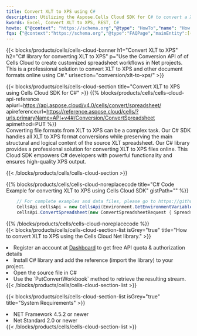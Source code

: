 ```yaml
---
title: Convert XLT to XPS using C# 
description: Utilizing the Aspose.Cells Cloud SDK for C# to convert a XLT format file to a XPS format file. 
kwords: Excel, Convert XLT to XPS, REST, C#
howto: {"@context": "https://schema.org","@type": "HowTo","name": "How to convert XLT to XPS using the Cells Cloud Net library.","description": "How to convert XLT to XPS using the Cells Cloud Net library.","image": {"@type": "ImageObject"},"url": "/net/conversion/xlt-to-xps/","step": [{ "@type": "HowToStep","name": "How to convert XLT to XPS using the Cells Cloud Net library. step 1", "image": {"@type": "ImageObject",},"url": "/net/conversion/xlt-to-xps/","text": "Register an account at <a href='https://dashboard.aspose.cloud/'>Dashboard</a> to get free API quota & authorization details",},{ "@type": "HowToStep","name": "How to convert XLT to XPS using the Cells Cloud Net library. step 1", "image": {"@type": "ImageObject",},"url": "/net/conversion/xlt-to-xps/","text": "Install C# library and add the reference (import the library) to your project.",},{ "@type": "HowToStep","name": "How to convert XLT to XPS using the Cells Cloud Net library. step 1", "image": {"@type": "ImageObject",},"url": "/net/conversion/xlt-to-xps/","text": "Open the source file in C#",},{ "@type": "HowToStep","name": "How to convert XLT to XPS using the Cells Cloud Net library. step 1", "image": {"@type": "ImageObject",},"url": "/net/conversion/xlt-to-xps/","text": "Use the `PutConvertWorkbook` method to retrieve the resulting stream.",}, ],"supply": {"@type": "HowToSupply","name": "document"},"tool": [{"@type": "HowToTool","name": "Visual Studio, Visual Studio Code, Rider "},{"@type": "HowToTool","name": "Aspose Cells"}],"totalTime": "PT6M"}
fqa: {"@context":"https://schema.org","@type":"FAQPage","mainEntity":[{"@type":"Question","name":"Why convert file formats in C# using REST API?","acceptedAnswer":{"@type":"Answer","text":"Documents are encoded in many ways, and some files may be incompatible with the software you use. To open and read such files, just convert them to appropriate file formats.<br/><ol><li>Install .NET SDK and add the reference (import the library) to your project.</li><li>Open the source file in C# using REST API.</li><li>Call the PutConvertWorkbookRequest() method, passing an output filename with required extension.</li><li>Get the result of conversion as a separate file.</li></ol>"}},{"@type":"Question","name":"What file formats can I convert with your C# library?","acceptedAnswer":{"@type":"Answer","text":"We support a variety of file formats for conversion using .NET library, including XLSX, Excel, xls , PDF, CSV, HTML, Markdown, XML, PNG, JPG, TIFF, Json, TXT and many more."}},{"@type":"Question","name":"What is the maximum allowed file size for conversion using this .NET library?","acceptedAnswer":{"@type":"Answer","text":"There are no file size limits for format conversions using .NET library."}}]}
---
```



{{< blocks/products/cells/cells-cloud-banner h1="Convert XLT to XPS" h2="C# library for converting XLT to XPS" p="Use the Conversion API of of Cells Cloud to create customized spreadsheet workflows in Net projects. This is a professional solution to convert XLT to XPS and other document formats online using C#." urlsection="conversion/xlt-to-xps/" >}}

{{< blocks/products/cells/cells-cloud-section  title="Convert XLT to XPS using Cells Cloud SDK for C#" >}}
{{% blocks/products/cells/cells-cloud-api-reference  apiurl=https://api.aspose.cloud/v4.0/cells/convert/spreadsheet/  apireferenceurl=https://reference.aspose.cloud/cells/?urls.primaryName=API+v4#/Conversion/ConvertSpreadsheet  apimethod=PUT %}}
<br/>
Converting file formats from XLT to XPS can be a complex task. Our C# SDK handles all XLT to XPS format conversions while preserving the main structural and logical content of the source XLT spreadsheet. Our C# library provides a professional solution for converting XLT to XPS files online. This Cloud SDK empowers C# developers with powerful functionality and ensures high-quality XPS output.

{{< /blocks/products/cells/cells-cloud-section >}}

{{% blocks/products/cells/cells-cloud-noreplacecode title="C# Code Example for converting XLT to XPS using Cells Cloud SDK" gistPath="" %}}
 
```cs
    // For complete examples and data files, please go to https://github.com/aspose-cells-cloud/aspose-cells-cloud-dotnet/
    CellsApi cellsApi = new CellsApi(Environment.GetEnvironmentVariable("ProductClientId"), Environment.GetEnvironmentVariable("ProductClientSecret"));
    cellsApi.ConvertSpreadsheet(new ConvertSpreadsheetRequest { Spreadsheet = "EmployeeSalesSummary.xlt", format = "xps" }, "EmployeeSalesSummary.xps");
```
 
{{% /blocks/products/cells/cells-cloud-noreplacecode  %}}
<br/>
{{< blocks/products/cells/cells-cloud-section-list isGrey="true"  title="How to convert XLT to XPS using the Cells Cloud Net library." >}}
<li>Register an account at <a href="https://dashboard.aspose.cloud/">Dashboard</a> to get free API quota & authorization details</li>
<li>Install C# library and add the reference (import the library) to your project.</li>
<li>Open the source file in C#</li>
<li>Use the `PutConvertWorkbook` method to retrieve the resulting stream.</li>
{{< /blocks/products/cells/cells-cloud-section-list >}}

{{< blocks/products/cells/cells-cloud-section-list isGrey="true"  title="System Requirements" >}}
<li>NET Framework 4.5.2 or newer</li>
<li>Net Standard 2.0 or newer</li>
{{< /blocks/products/cells/cells-cloud-section-list >}}
